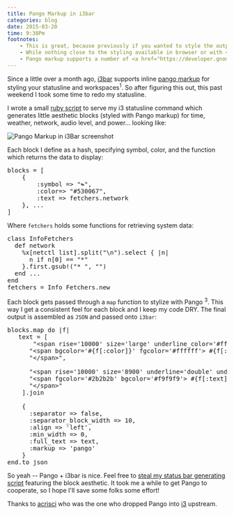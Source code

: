 ```yaml
---
title: Pango Markup in i3bar
categories: blog
date: 2015-03-20
time: 9:38Pm
footnotes:
    - This is great, because previously if you wanted to style the output of <code>i3status</code> or your <code>status_command</code> in i3, you were limited to setting only foreground colors. Now you have all of Pango markup at your disposal.
    - While nothing close to the styling available in browser or with <a href="https://github.com/Lokaltog/candybar">candybar</a>, this is a monumental improvement from i3bar's previous styling support.
    - Pango markup supports a number of <a href="https://developer.gnome.org/pango/stable/PangoMarkupFormat.html">text attribute styling options</a>, including background, forgroung color, and underlining.
---
```


Since a little over a month ago, [i3bar](http://i3wm.org/i3bar/manpage.html) supports inline [pango markup](https://github.com/i3/i3/issues/1468) for styling your statusline and workspaces<sup>1</sup>.  So after figuring this out, this past weekend I took some time to redo my statusline. 

I wrote a small [ruby script](https://github.com/mil/home/blob/master/Scripts/Utilities/json-bar) to serve my i3 statusline command which generates little aesthetic blocks (styled with Pango markup) for time, weather, network, audio level, and power... looking like: 

![Pango Markup in i3Bar screenshot](/blog/Pango-Markup-in-i3bar/bar.png)

Each block I define as a hash, specifying symbol, color, and the function which returns the data to display:

<pre data-language='ruby'>
blocks = [
    {
        :symbol => "↬",
        :color=> "#530067",
        :text => fetchers.network
    }, ...
]
</pre>

Where `fetchers` holds some functions for retrieving system data:
<pre data-language='ruby'>
class InfoFetchers
  def network
    %x[netctl list].split("\n").select { |n| 
      n if n[0] == "*"
    }.first.gsub!("* ", "")
  end ...
end
fetchers = Info_Fetchers.new
</pre>

Each block gets passed through a `map` function to stylize with Pango <sup>3</sup>. This way I get a consistent feel for each block and I keep my code DRY. The final output is assembled as `JSON` and passed onto `i3bar`:

<pre data-language='ruby'>
blocks.map do |f|
   text = [
       "&lt;span rise='10000' size='large' underline_color='#ffffff' underline='double'&gt;",
      "&lt;span bgcolor='#{f[:color]}' fgcolor='#ffffff'> #{f[:symbol]} &lt;/span&gt;",
      "&lt;/span&gt;",

      "&lt;span rise='10000' size='8900' underline='double' underline_color='#ececec'&gt;",
      "&lt;span fgcolor='#2b2b2b' bgcolor='#f9f9f9'> #{f[:text]} &lt;/span&gt;",
      "&lt;/span&gt;"
    ].join

    {
      :separator => false,
      :separator_block_width => 10,
      :align => 'left',
      :min_width => 0,
      :full_text => text,
      :markup => 'pango'
    }
end.to_json
</pre>

So yeah -- Pango + i3bar is nice. Feel free to [steal my status bar generating script](https://github.com/mil/home/blob/master/Scripts/Utilities/json-bar) featuring the block aesthetic. It took me a while to get Pango to cooperate, so I hope I'll save some folks some effort! 

Thanks to [acrisci](https://github.com/acrisci) who was the one who dropped Pango into [i3](https://i3wm.org/) upstream.

